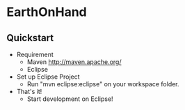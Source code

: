 # EarthOnHand

## Quickstart
* Requirement
    * Maven <http://maven.apache.org/>
    * Eclipse
* Set up Eclipse Project
    * Run "mvn eclipse:eclipse" on your workspace folder.
* That's it!
    * Start development on Eclipse!

